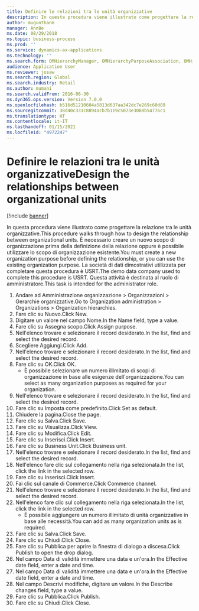 ```yaml
---
title: Definire le relazioni tra le unità organizzative
description: In questa procedura viene illustrato come progettare la relazione tra le unità organizzative.
author: mugunthanm
manager: AnnBe
ms.date: 08/29/2018
ms.topic: business-process
ms.prod: ''
ms.service: dynamics-ax-applications
ms.technology: ''
ms.search.form: OMHierarchyManager, OMHierarchyPurposeAssociation, OMHierarchySelection, HierarchyDesigner, OMNodeSelection,  HierarchyPublishAndCloseForm
audience: Application User
ms.reviewer: josaw
ms.search.region: Global
ms.search.industry: Retail
ms.author: mumani
ms.search.validFrom: 2016-06-30
ms.dyn365.ops.version: Version 7.0.0
ms.openlocfilehash: b516d51210604a5813d637aa342dc7e269c60d89
ms.sourcegitcommit: 38d40c331c8894acb7b119c5073e3088b54776c1
ms.translationtype: HT
ms.contentlocale: it-IT
ms.lasthandoff: 01/15/2021
ms.locfileid: "4972247"
---
```

# <a name="design-the-relationships-between-organizational-units"></a><span data-ttu-id="7a2ff-103">Definire le relazioni tra le unità organizzative</span><span class="sxs-lookup"><span data-stu-id="7a2ff-103">Design the relationships between organizational units</span></span>

[!include [banner](../includes/banner.md)]

<span data-ttu-id="7a2ff-104">In questa procedura viene illustrato come progettare la relazione tra le unità organizzative.</span><span class="sxs-lookup"><span data-stu-id="7a2ff-104">This procedure walks through how to design the relationship between organizational units.</span></span> <span data-ttu-id="7a2ff-105">È necessario creare un nuovo scopo di organizzazione prima della definizione della relazione oppure è possibile utilizzare lo scopo di organizzazione esistente.</span><span class="sxs-lookup"><span data-stu-id="7a2ff-105">You must create a new organization purpose before defining the relationship, or you can use the existing organization purpose.</span></span> <span data-ttu-id="7a2ff-106">La società di dati dimostrativi utilizzata per completare questa procedura è USRT.</span><span class="sxs-lookup"><span data-stu-id="7a2ff-106">The demo data company used to complete this procedure is USRT.</span></span> <span data-ttu-id="7a2ff-107">Questa attività è destinata al ruolo di amministratore.</span><span class="sxs-lookup"><span data-stu-id="7a2ff-107">This task is intended for the administrator role.</span></span>

1. <span data-ttu-id="7a2ff-108">Andare ad Amministrazione organizzazione > Organizzazioni > Gerarchie organizzative.</span><span class="sxs-lookup"><span data-stu-id="7a2ff-108">Go to Organization administration > Organizations > Organization hierarchies.</span></span>
2. <span data-ttu-id="7a2ff-109">Fare clic su Nuovo.</span><span class="sxs-lookup"><span data-stu-id="7a2ff-109">Click New.</span></span>
3. <span data-ttu-id="7a2ff-110">Digitare un valore nel campo Nome.</span><span class="sxs-lookup"><span data-stu-id="7a2ff-110">In the Name field, type a value.</span></span>
4. <span data-ttu-id="7a2ff-111">Fare clic su Assegna scopo.</span><span class="sxs-lookup"><span data-stu-id="7a2ff-111">Click Assign purpose.</span></span>
5. <span data-ttu-id="7a2ff-112">Nell'elenco trovare e selezionare il record desiderato.</span><span class="sxs-lookup"><span data-stu-id="7a2ff-112">In the list, find and select the desired record.</span></span>
6. <span data-ttu-id="7a2ff-113">Scegliere Aggiungi.</span><span class="sxs-lookup"><span data-stu-id="7a2ff-113">Click Add.</span></span>
7. <span data-ttu-id="7a2ff-114">Nell'elenco trovare e selezionare il record desiderato.</span><span class="sxs-lookup"><span data-stu-id="7a2ff-114">In the list, find and select the desired record.</span></span>
8. <span data-ttu-id="7a2ff-115">Fare clic su OK.</span><span class="sxs-lookup"><span data-stu-id="7a2ff-115">Click OK.</span></span>
    * <span data-ttu-id="7a2ff-116">È possibile selezionare un numero illimitato di scopi di organizzazione in base alle esigenze dell'organizzazione.</span><span class="sxs-lookup"><span data-stu-id="7a2ff-116">You can select as many organization purposes as required for your organization.</span></span>  
9. <span data-ttu-id="7a2ff-117">Nell'elenco trovare e selezionare il record desiderato.</span><span class="sxs-lookup"><span data-stu-id="7a2ff-117">In the list, find and select the desired record.</span></span>
10. <span data-ttu-id="7a2ff-118">Fare clic su Imposta come predefinito.</span><span class="sxs-lookup"><span data-stu-id="7a2ff-118">Click Set as default.</span></span>
11. <span data-ttu-id="7a2ff-119">Chiudere la pagina.</span><span class="sxs-lookup"><span data-stu-id="7a2ff-119">Close the page.</span></span>
12. <span data-ttu-id="7a2ff-120">Fare clic su Salva.</span><span class="sxs-lookup"><span data-stu-id="7a2ff-120">Click Save.</span></span>
13. <span data-ttu-id="7a2ff-121">Fare clic su Visualizza.</span><span class="sxs-lookup"><span data-stu-id="7a2ff-121">Click View.</span></span>
14. <span data-ttu-id="7a2ff-122">Fare clic su Modifica.</span><span class="sxs-lookup"><span data-stu-id="7a2ff-122">Click Edit.</span></span>
15. <span data-ttu-id="7a2ff-123">Fare clic su Inserisci.</span><span class="sxs-lookup"><span data-stu-id="7a2ff-123">Click Insert.</span></span>
16. <span data-ttu-id="7a2ff-124">Fare clic su Business Unit.</span><span class="sxs-lookup"><span data-stu-id="7a2ff-124">Click Business unit.</span></span>
17. <span data-ttu-id="7a2ff-125">Nell'elenco trovare e selezionare il record desiderato.</span><span class="sxs-lookup"><span data-stu-id="7a2ff-125">In the list, find and select the desired record.</span></span>
18. <span data-ttu-id="7a2ff-126">Nell'elenco fare clic sul collegamento nella riga selezionata.</span><span class="sxs-lookup"><span data-stu-id="7a2ff-126">In the list, click the link in the selected row.</span></span>
19. <span data-ttu-id="7a2ff-127">Fare clic su Inserisci.</span><span class="sxs-lookup"><span data-stu-id="7a2ff-127">Click Insert.</span></span>
20. <span data-ttu-id="7a2ff-128">Fai clic sul canale di Commerce.</span><span class="sxs-lookup"><span data-stu-id="7a2ff-128">Click Commerce channel.</span></span>
21. <span data-ttu-id="7a2ff-129">Nell'elenco trovare e selezionare il record desiderato.</span><span class="sxs-lookup"><span data-stu-id="7a2ff-129">In the list, find and select the desired record.</span></span>
22. <span data-ttu-id="7a2ff-130">Nell'elenco fare clic sul collegamento nella riga selezionata.</span><span class="sxs-lookup"><span data-stu-id="7a2ff-130">In the list, click the link in the selected row.</span></span>
    * <span data-ttu-id="7a2ff-131">È possibile aggiungere un numero illimitato di unità organizzative in base alle necessità.</span><span class="sxs-lookup"><span data-stu-id="7a2ff-131">You can add as many organization units as is required.</span></span>  
23. <span data-ttu-id="7a2ff-132">Fare clic su Salva.</span><span class="sxs-lookup"><span data-stu-id="7a2ff-132">Click Save.</span></span>
24. <span data-ttu-id="7a2ff-133">Fare clic su Chiudi.</span><span class="sxs-lookup"><span data-stu-id="7a2ff-133">Click Close.</span></span>
25. <span data-ttu-id="7a2ff-134">Fare clic su Pubblica per aprire la finestra di dialogo a discesa.</span><span class="sxs-lookup"><span data-stu-id="7a2ff-134">Click Publish to open the drop dialog.</span></span>
26. <span data-ttu-id="7a2ff-135">Nel campo Data di validità immettere una data e un'ora.</span><span class="sxs-lookup"><span data-stu-id="7a2ff-135">In the Effective date field, enter a date and time.</span></span>
27. <span data-ttu-id="7a2ff-136">Nel campo Data di validità immettere una data e un'ora.</span><span class="sxs-lookup"><span data-stu-id="7a2ff-136">In the Effective date field, enter a date and time.</span></span>
28. <span data-ttu-id="7a2ff-137">Nel campo Descrivi modifiche, digitare un valore.</span><span class="sxs-lookup"><span data-stu-id="7a2ff-137">In the Describe changes field, type a value.</span></span>
29. <span data-ttu-id="7a2ff-138">Fare clic su Pubblica.</span><span class="sxs-lookup"><span data-stu-id="7a2ff-138">Click Publish.</span></span>
30. <span data-ttu-id="7a2ff-139">Fare clic su Chiudi.</span><span class="sxs-lookup"><span data-stu-id="7a2ff-139">Click Close.</span></span>

